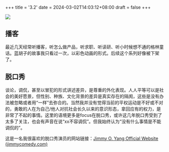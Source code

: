 +++
title = '3.2'
date = 2024-03-02T14:03:12+08:00
draft = false
+++

![](/images/picture1.jpg)

## 播客

最近几天经常听播客，听怎么做产品，听求职、听读研、听小时候想不通的格林童话。蓝胡子的故事我只看过一次，以彩色动画的形式。后续这个系列好像被下架了。

## 脱口秀

谈论，调侃，甚至以冒犯的形式讲述差异，是尊重的外化表现。人人平等可以是社会的美好愿景，但性别、种族、文化背景的差异是真实存在的隔阂，这些是没有办法被忽略或者用“一样”去弥合的。当然我并没有觉得当前的平权运动是不好或不对的，勇敢的人在为自己/他人对抗社会长久以来的意识形态，拿回应有的权力，是非常了不起的事情。这里的语境更多是focus在脱口秀，或许这几年脱口秀受到了太多了关注，也会有声音在说“xx不容调侃”。但我始终认为“没有什么事情是不能调侃的”。

这是一名我很喜欢的脱口秀演员的网站链接：[Jimmy O. Yang Official Website (jimmycomedy.com)](https://www.jimmycomedy.com/)
